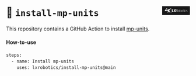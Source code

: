 <a href="https://lxrobotics.com/"><img align="right" src="https://raw.githubusercontent.com/lxrobotics/.github/main/logo/lxrobotics.png" width="15%"></a>
:floppy_disk: `install-mp-units`
================================

This repository contains a GitHub Action to install [mp-units](https://github.com/mpusz/mp-units).

#### How-to-use
```bash
steps:   
  - name: Install mp-units
    uses: lxrobotics/install-mp-units@main
```

